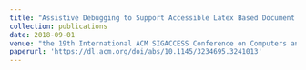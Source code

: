 ```yaml
---
title: "Assistive Debugging to Support Accessible Latex Based Document Authoring"
collection: publications
date: 2018-09-01
venue: "the 19th International ACM SIGACCESS Conference on Computers and Accessibility (ASSETS '18)"
paperurl: 'https://dl.acm.org/doi/abs/10.1145/3234695.3241013'
---
```




